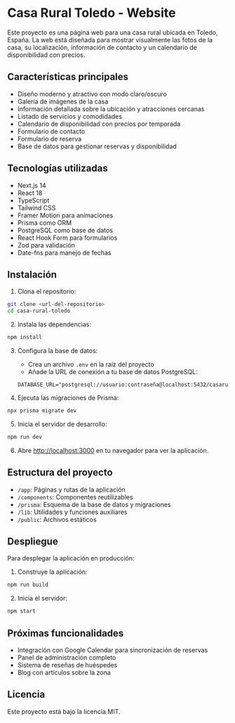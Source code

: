 # Casa Rural Toledo - Website

Este proyecto es una página web para una casa rural ubicada en Toledo, España. La web está diseñada para mostrar visualmente las fotos de la casa, su localización, información de contacto y un calendario de disponibilidad con precios.

## Características principales

- Diseño moderno y atractivo con modo claro/oscuro
- Galería de imágenes de la casa
- Información detallada sobre la ubicación y atracciones cercanas
- Listado de servicios y comodidades
- Calendario de disponibilidad con precios por temporada
- Formulario de contacto
- Formulario de reserva
- Base de datos para gestionar reservas y disponibilidad

## Tecnologías utilizadas

- Next.js 14
- React 18
- TypeScript
- Tailwind CSS
- Framer Motion para animaciones
- Prisma como ORM
- PostgreSQL como base de datos
- React Hook Form para formularios
- Zod para validación
- Date-fns para manejo de fechas

## Instalación

1. Clona el repositorio:
```bash
git clone <url-del-repositorio>
cd casa-rural-toledo
```

2. Instala las dependencias:
```bash
npm install
```

3. Configura la base de datos:
   - Crea un archivo `.env` en la raíz del proyecto
   - Añade la URL de conexión a tu base de datos PostgreSQL:
   ```
   DATABASE_URL="postgresql://usuario:contraseña@localhost:5432/casarural"
   ```

4. Ejecuta las migraciones de Prisma:
```bash
npx prisma migrate dev
```

5. Inicia el servidor de desarrollo:
```bash
npm run dev
```

6. Abre [http://localhost:3000](http://localhost:3000) en tu navegador para ver la aplicación.

## Estructura del proyecto

- `/app`: Páginas y rutas de la aplicación
- `/components`: Componentes reutilizables
- `/prisma`: Esquema de la base de datos y migraciones
- `/lib`: Utilidades y funciones auxiliares
- `/public`: Archivos estáticos

## Despliegue

Para desplegar la aplicación en producción:

1. Construye la aplicación:
```bash
npm run build
```

2. Inicia el servidor:
```bash
npm start
```

## Próximas funcionalidades

- Integración con Google Calendar para sincronización de reservas
- Panel de administración completo
- Sistema de reseñas de huéspedes
- Blog con artículos sobre la zona

## Licencia

Este proyecto está bajo la licencia MIT.